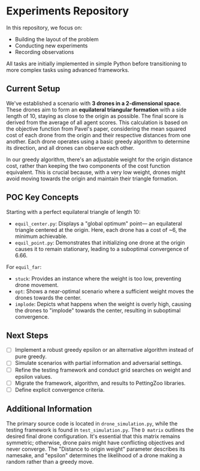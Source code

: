 # Experiments Repository

In this repository, we focus on:

- Building the layout of the problem
- Conducting new experiments
- Recording observations

All tasks are initially implemented in simple Python before transitioning to more complex tasks using advanced frameworks.

## Current Setup

We've established a scenario with **3 drones in a 2-dimensional space**. These drones aim to form an **equilateral triangular formation** with a side length of 10, staying as close to the origin as possible. The final score is derived from the average of all agent scores. This calculation is based on the objective function from Pavel's paper, considering the mean squared cost of each drone from the origin and their respective distances from one another. Each drone operates using a basic greedy algorithm to determine its direction, and all drones can observe each other.

In our greedy algorithm, there's an adjustable weight for the origin distance cost, rather than keeping the two components of the cost function equivalent. This is crucial because, with a very low weight, drones might avoid moving towards the origin and maintain their triangle formation.

## POC Key Concepts

Starting with a perfect equilateral triangle of length 10:

- `equil_center.py`: Displays a "global optimum" point— an equilateral triangle centered at the origin. Here, each drone has a cost of ~6, the minimum achievable.
- `equil_point.py`: Demonstrates that initializing one drone at the origin causes it to remain stationary, leading to a suboptimal convergence of 6.66.

For `equil_far`:

- `stuck`: Provides an instance where the weight is too low, preventing drone movement.
- `opt`: Shows a near-optimal scenario where a sufficient weight moves the drones towards the center.
- `implode`: Depicts what happens when the weight is overly high, causing the drones to "implode" towards the center, resulting in suboptimal convergence.

## Next Steps

- [ ] Implement a robust greedy epsilon or an alternative algorithm instead of pure greedy.
- [ ] Simulate scenarios with partial information and adversarial settings.
- [ ] Refine the testing framework and conduct grid searches on weight and epsilon values.
- [ ] Migrate the framework, algorithm, and results to PettingZoo libraries.
- [ ] Define explicit convergence criteria.

## Additional Information

The primary source code is located in `drone_simulation.py`, while the testing framework is found in `test_simulation.py`. The `D matrix` outlines the desired final drone configuration. It's essential that this matrix remains symmetric; otherwise, drone pairs might have conflicting objectives and never converge. The "Distance to origin weight" parameter describes its namesake, and "epsilon" determines the likelihood of a drone making a random rather than a greedy move.
